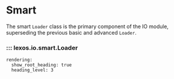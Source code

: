 # Smart

The smart `Loader` class is the primary component of the IO module, superseding the previous basic and advanced `Loader`.

### ::: lexos.io.smart.Loader
    rendering:
      show_root_heading: true
      heading_level: 3
